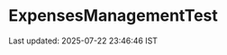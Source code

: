 # ExpensesManagementTest










































































































Last updated: 2025-07-22 23:46:46 IST
